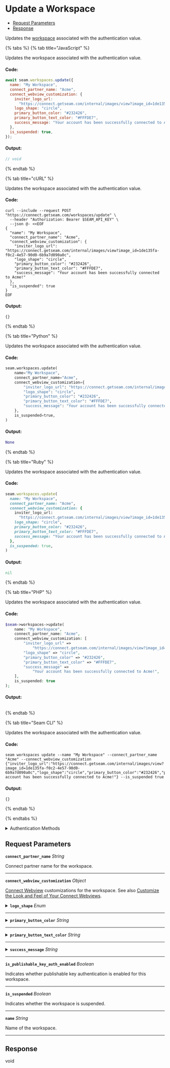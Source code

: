# Update a Workspace

- [Request Parameters](#request-parameters)
- [Response](#response)

Updates the [workspace](../../core-concepts/workspaces/README.md) associated with the authentication value.


{% tabs %}
{% tab title="JavaScript" %}

Updates the workspace associated with the authentication value.

#### Code:

```javascript
await seam.workspaces.update({
  name: "My Workspace",
  connect_partner_name: "Acme",
  connect_webview_customization: {
    inviter_logo_url:
      "https://connect.getseam.com/internal/images/view?image_id=1de135fa-f0c2-4e57-90d0-6b9a7d090a0c",
    logo_shape: "circle",
    primary_button_color: "#232426",
    primary_button_text_color: "#FFFDE7",
    success_message: "Your account has been successfully connected to Acme!",
  },
  is_suspended: true,
});
```

#### Output:

```javascript
// void
```
{% endtab %}

{% tab title="cURL" %}

Updates the workspace associated with the authentication value.

#### Code:

```curl
curl --include --request POST "https://connect.getseam.com/workspaces/update" \
  --header "Authorization: Bearer $SEAM_API_KEY" \
  --json @- <<EOF
{
  "name": "My Workspace",
  "connect_partner_name": "Acme",
  "connect_webview_customization": {
    "inviter_logo_url": "https://connect.getseam.com/internal/images/view?image_id=1de135fa-f0c2-4e57-90d0-6b9a7d090a0c",
    "logo_shape": "circle",
    "primary_button_color": "#232426",
    "primary_button_text_color": "#FFFDE7",
    "success_message": "Your account has been successfully connected to Acme!"
  },
  "is_suspended": true
}
EOF
```

#### Output:

```curl
{}
```
{% endtab %}

{% tab title="Python" %}

Updates the workspace associated with the authentication value.

#### Code:

```python
seam.workspaces.update(
    name="My Workspace",
    connect_partner_name="Acme",
    connect_webview_customization={
        "inviter_logo_url": "https://connect.getseam.com/internal/images/view?image_id=1de135fa-f0c2-4e57-90d0-6b9a7d090a0c",
        "logo_shape": "circle",
        "primary_button_color": "#232426",
        "primary_button_text_color": "#FFFDE7",
        "success_message": "Your account has been successfully connected to Acme!",
    },
    is_suspended=true,
)
```

#### Output:

```python
None
```
{% endtab %}

{% tab title="Ruby" %}

Updates the workspace associated with the authentication value.

#### Code:

```ruby
seam.workspaces.update(
  name: "My Workspace",
  connect_partner_name: "Acme",
  connect_webview_customization: {
    inviter_logo_url:
      "https://connect.getseam.com/internal/images/view?image_id=1de135fa-f0c2-4e57-90d0-6b9a7d090a0c",
    logo_shape: "circle",
    primary_button_color: "#232426",
    primary_button_text_color: "#FFFDE7",
    success_message: "Your account has been successfully connected to Acme!",
  },
  is_suspended: true,
)
```

#### Output:

```ruby
nil
```
{% endtab %}

{% tab title="PHP" %}

Updates the workspace associated with the authentication value.

#### Code:

```php
$seam->workspaces->update(
    name: "My Workspace",
    connect_partner_name: "Acme",
    connect_webview_customization: [
        "inviter_logo_url" =>
            "https://connect.getseam.com/internal/images/view?image_id=1de135fa-f0c2-4e57-90d0-6b9a7d090a0c",
        "logo_shape" => "circle",
        "primary_button_color" => "#232426",
        "primary_button_text_color" => "#FFFDE7",
        "success_message" =>
            "Your account has been successfully connected to Acme!",
    ],
    is_suspended: true
);
```

#### Output:

```php

```
{% endtab %}

{% tab title="Seam CLI" %}

Updates the workspace associated with the authentication value.

#### Code:

```seam_cli
seam workspaces update --name "My Workspace" --connect_partner_name "Acme" --connect_webview_customization {"inviter_logo_url":"https://connect.getseam.com/internal/images/view?image_id=1de135fa-f0c2-4e57-90d0-6b9a7d090a0c","logo_shape":"circle","primary_button_color":"#232426","primary_button_text_color":"#FFFDE7","success_message":"Your account has been successfully connected to Acme!"} --is_suspended true
```

#### Output:

```seam_cli
{}
```
{% endtab %}

{% endtabs %}


<details>

<summary>Authentication Methods</summary>

- API key
- Personal access token
  <br>Must also include the `seam-workspace` header in the request.

To learn more, see [Authentication](https://docs.seam.co/latest/api/authentication).
</details>

## Request Parameters

**`connect_partner_name`** *String*

Connect partner name for the workspace.

---

**`connect_webview_customization`** *Object*

[Connect Webview](../../core-concepts/connect-webviews/README.md) customizations for the workspace. See also [Customize the Look and Feel of Your Connect Webviews](../../core-concepts/connect-webviews/customizing-connect-webviews.md#customize-the-look-and-feel-of-your-connect-webviews).

<details>

<summary><b><code>logo_shape</code></b> <i>Enum</i></summary>

Logo shape for [Connect Webviews](../../core-concepts/connect-webviews/README.md) in the workspace. See also [Customize the Look and Feel of Your Connect Webviews](../../core-concepts/connect-webviews/customizing-connect-webviews.md#customize-the-look-and-feel-of-your-connect-webviews).

Enum values:

- <code>circle</code>
- <code>square</code>

</details>

---



<details>

<summary><b><code>primary_button_color</code></b> <i>String</i></summary>

Primary button color for [Connect Webviews](../../core-concepts/connect-webviews/README.md) in the workspace. See also [Customize the Look and Feel of Your Connect Webviews](../../core-concepts/connect-webviews/customizing-connect-webviews.md#customize-the-look-and-feel-of-your-connect-webviews).

</details>

---



<details>

<summary><b><code>primary_button_text_color</code></b> <i>String</i></summary>

Primary button text color for [Connect Webviews](../../core-concepts/connect-webviews/README.md) in the workspace. See also [Customize the Look and Feel of Your Connect Webviews](../../core-concepts/connect-webviews/customizing-connect-webviews.md#customize-the-look-and-feel-of-your-connect-webviews).

</details>

---



<details>

<summary><b><code>success_message</code></b> <i>String</i></summary>

Success message for [Connect Webviews](../../core-concepts/connect-webviews/README.md) in the workspace. See also [Customize the Look and Feel of Your Connect Webviews](../../core-concepts/connect-webviews/customizing-connect-webviews.md#customize-the-look-and-feel-of-your-connect-webviews).

</details>

---


**`is_publishable_key_auth_enabled`** *Boolean*

Indicates whether publishable key authentication is enabled for this workspace.

---

**`is_suspended`** *Boolean*

Indicates whether the workspace is suspended.

---

**`name`** *String*

Name of the workspace.

---


## Response

void

